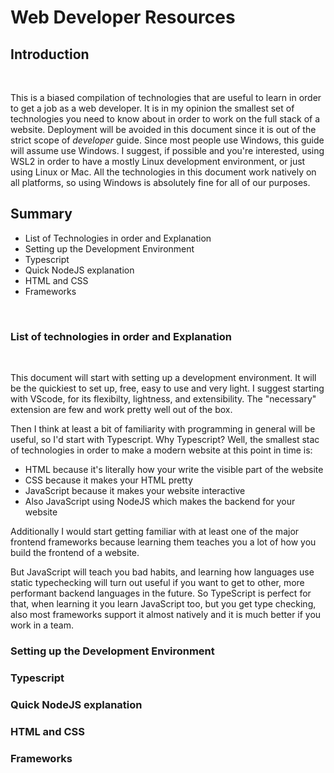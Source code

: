 # Web Developer Resources

## Introduction

<br>

This is a biased compilation of technologies that are useful to learn in order to get a job as a web developer. It is in my opinion the smallest set of technologies you need to know about in order to work on the full stack of a website. Deployment will be avoided in this document since it is out of the strict scope of *developer* guide. Since most people use Windows, this guide will assume use Windows. I suggest, if possible and you're interested, using WSL2 in order to have a mostly Linux development environment, or just using Linux or Mac. All the technologies in this document work natively on all platforms, so using Windows is absolutely fine for all of our purposes.


## Summary

- List of Technologies in order and Explanation
- Setting up the Development Environment
- Typescript
- Quick NodeJS explanation
- HTML and CSS
- Frameworks


<br>

### List of technologies in order and Explanation

<br>

This document will start with setting up a development environment. It will be the quickiest to set up, free, easy to use and very light. I suggest starting with VScode, for its flexibilty, lightness, and extensibility.
The "necessary" extension are few and work pretty well out of the box.

Then I think at least a bit of familiarity with programming in general will be useful, so I'd start with Typescript. Why Typescript? Well, the smallest stac of technologies in order to make a modern website at this point in time is:


- HTML because it's literally how your write the visible part of the website
- CSS because it makes your HTML pretty
- JavaScript because it makes your website interactive
- Also JavaScript using NodeJS which makes the backend for your website


Additionally I would start getting familiar with at least one of the major frontend frameworks because learning them teaches you a lot of how you build the frontend of a website.

But JavaScript will teach you bad habits, and  learning how languages use static typechecking will turn out useful if you want to get to other, more performant backend languages in the future. So TypeScript is perfect for that, when learning it you learn JavaScript too, but you get type checking, also most frameworks support it almost natively and it is much better if you work in a team.



### Setting up the Development Environment


### Typescript


### Quick NodeJS explanation


### HTML and CSS


### Frameworks
